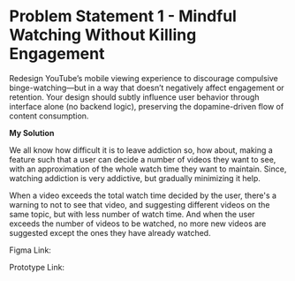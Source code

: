 # Problem Statement 1 - Mindful Watching Without Killing Engagement
Redesign YouTube’s mobile viewing experience to discourage compulsive binge-watching—but in a way that doesn’t negatively affect engagement or retention. Your design should subtly influence user behavior through interface alone (no backend logic), preserving the dopamine-driven flow of content consumption.


**My Solution**


We all know how difficult it is to leave addiction so, how about, making a feature such that a user can decide a number of videos they want to see, with an approximation of the whole watch time they want to maintain. Since, watching addiction is very addictive, but gradually minimizing it help. 

When a video exceeds the total watch time decided by the user, there's a warning to not to see that video, and suggesting different videos on the same topic, but with less number of watch time. And when the user exceeds the number of videos to be watched, no more new videos are suggested except the ones they have already watched. 

Figma Link: 

Prototype Link: 
